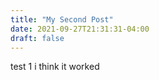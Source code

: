 ```yaml
---
title: "My Second Post"
date: 2021-09-27T21:31:31-04:00
draft: false
---
```


test 1
i think it worked